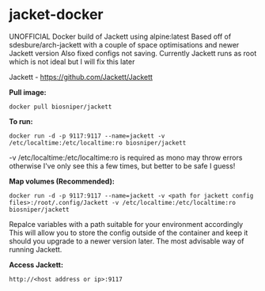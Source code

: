 # jacket-docker
UNOFFICIAL Docker build of Jackett using alpine:latest
Based off of sdesbure/arch-jackett with a couple of space optimisations and newer Jackett version
Also fixed configs not saving. Currently Jackett runs as root which is not ideal but I will fix this later

Jackett - https://github.com/Jackett/Jackett

**Pull image:**
```
docker pull biosniper/jackett
```

**To run:**
```
docker run -d -p 9117:9117 --name=jackett -v /etc/localtime:/etc/localtime:ro biosniper/jackett
```
-v /etc/localtime:/etc/localtime:ro is required as mono may throw errors otherwise
I've only see this a few times, but better to be safe I guess!

**Map volumes (Recommended):**
```
docker run -d -p 9117:9117 --name=jackett -v <path for jackett config files>:/root/.config/Jackett -v /etc/localtime:/etc/localtime:ro biosniper/jackett
```
Repalce variables with a path suitable for your environment accordingly
This will allow you to store the config outside of the container and keep it should you upgrade to a newer version later. The most advisable way of running Jackett.

**Access Jackett:**
```
http://<host address or ip>:9117
```
